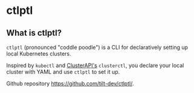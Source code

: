 # ctlptl

## What is ctlptl?

`ctlptl` (pronounced "coddle poodle") is a CLI for declaratively setting up
local Kubernetes clusters.

Inspired by `kubectl` and
[ClusterAPI's](https://github.com/kubernetes-sigs/cluster-api) `clusterctl`, you
declare your local cluster with YAML and use `ctlptl` to set it up.

Github repository https://github.com/tilt-dev/ctlptl/.
